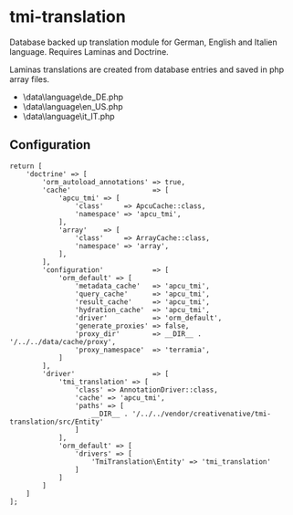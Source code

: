 # tmi-translation
Database backed up translation module for German, English and Italien language. Requires Laminas and Doctrine.

Laminas translations are created from database entries and saved in php array files.

- \data\language\de_DE.php
- \data\language\en_US.php
- \data\language\it_IT.php

## Configuration
```
return [
    'doctrine' => [
        'orm_autoload_annotations' => true,
        'cache'                    => [
            'apcu_tmi' => [
                'class'     => ApcuCache::class,
                'namespace' => 'apcu_tmi',
            ],
            'array'    => [
                'class'     => ArrayCache::class,
                'namespace' => 'array',
            ],
        ],
        'configuration'            => [
            'orm_default' => [
                'metadata_cache'   => 'apcu_tmi',
                'query_cache'      => 'apcu_tmi',
                'result_cache'     => 'apcu_tmi',
                'hydration_cache'  => 'apcu_tmi',
                'driver'           => 'orm_default',
                'generate_proxies' => false,
                'proxy_dir'        => __DIR__ . '/../../data/cache/proxy',
                'proxy_namespace'  => 'terramia',
            ]
        ],
        'driver'                   => [           
            'tmi_translation' => [
                'class' => AnnotationDriver::class,
                'cache' => 'apcu_tmi',
                'paths' => [
                    __DIR__ . '/../../vendor/creativenative/tmi-translation/src/Entity'
                ]
            ],
            'orm_default' => [
                'drivers' => [                   
                    'TmiTranslation\Entity' => 'tmi_translation'
                ]
            ]
        ]
    ]
];

```